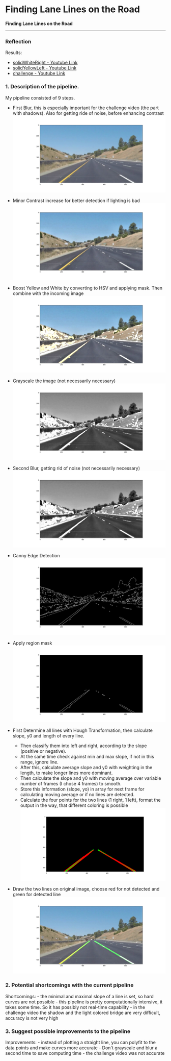 # **Finding Lane Lines on the Road**


**Finding Lane Lines on the Road**


[//]: # (Image References)

[image1]: ./MD_images/1_blur1.png "First Blur"
[image2]: ./MD_images/2_contrast.png "Contrast Increase"
[image3]: ./MD_images/3_yellow_white_mask.png "Boost Yellow and White with mask"
[image4]: ./MD_images/4_grayscale.png "Grayscale Blur"
[image5]: ./MD_images/5_blur2.png "Second Blur"
[image6]: ./MD_images/6_canny.png "Canny Edge Detection"
[image7]: ./MD_images/7_region_mask.png "Region Mask"
[image8]: ./MD_images/8_lines.png "All Lines and average Line"
[image9]: ./MD_images/9_result.png "Result"

---

### Reflection
Results:
* [solidWhiteRight - Youtube Link](https://www.youtube.com/watch?v=ZBBuqd8Gxjk&list=PLT4_vNeVR74lCL9pbwh6b1csRqTj63MfU)
* [solidYellowLeft - Youtube Link](https://www.youtube.com/watch?v=oE11-MPvHdY&index=2&list=PLT4_vNeVR74lCL9pbwh6b1csRqTj63MfU)
* [challenge - Youtube Link](https://www.youtube.com/watch?v=SZEhOOdH60o&list=PLT4_vNeVR74lCL9pbwh6b1csRqTj63MfU&index=3)

### 1. Description of the pipeline.

My pipeline consisted of 9 steps.
* First Blur, this is especially important for the challenge video (the part with shadows).
    Also for getting ride of noise, before enhancing contrast
![image1]

* Minor Contrast increase for better detection if lighting is bad
![image2]

* Boost Yellow and White by converting to HSV and applying mask. Then combine with the incoming image
![image3]

* Grayscale the image (not necessarily necessary)
![image4]

* Second Blur, getting rid of noise (not necessarily necessary)
![image5]

* Canny Edge Detection
![image6]

* Apply region mask
![image7]

* First Determine all lines with Hough Transformation, then calculate slope, y0 and length of every line.
    * Then classify them into left and right, according to the slope (positive or negative).
    * At the same time check against min and max slope, if not in this range, ignore line.
    * After this, calculate average slope and y0 with weighting in the length, to make longer lines more dominant.
    * Then calculate the slope and y0 with moving average over variable number of frames (I chose 4 frames) to smooth.
    * Store this information (slope, yo) in array for next frame for calculating moving average or if no lines are detected.
    * Calculate the four points for the two lines (1 right, 1 left), format the output in the way, that different coloring is possible
![image8]

 * Draw the two lines on original image, choose red for not detected and green for detected line   
![image9]


### 2. Potential shortcomings with the current pipeline


Shortcomings:
    - the minimal and maximal slope of a line is set, so hard curves are not possible
    - this pipeline is pretty computationally intensive, it takes some time. So it has possibly not real-time capability
    - in the challenge video the shadow and the light colored bridge are very difficult, accuracy is not very high


### 3. Suggest possible improvements to the pipeline

Improvements:
    - instead of plotting a straight line, you can polyfit to the data points and make curves more accurate
    - Don't grayscale and blur a second time to save computing time
    - the challenge video was  not accurate
